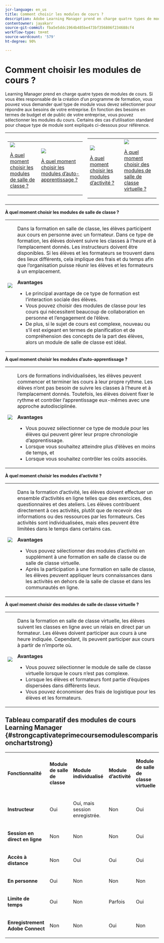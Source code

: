 ```yaml
---
jcr-language: en_us
title: Comment choisir les modules de cours ?
description: Adobe Learning Manager prend en charge quatre types de modules de cours. Si vous êtes responsable de la création d’un programme de formation, vous pouvez vous demander quel type de module vous devez sélectionner pour répondre aux besoins de votre entreprise. En fonction des besoins en termes de budget et de public de votre entreprise, vous pouvez sélectionner les modules du cours. Certains des cas d’utilisation standard pour chaque type de module sont expliqués ci-dessous pour référence.
contentowner: jayakarr
source-git-commit: fba5e5ddc1964b485be473bf356806f234688cf4
workflow-type: tm+mt
source-wordcount: '579'
ht-degree: 90%

---
```




# Comment choisir les modules de cours ?

Learning Manager prend en charge quatre types de modules de cours. Si vous êtes responsable de la création d’un programme de formation, vous pouvez vous demander quel type de module vous devez sélectionner pour répondre aux besoins de votre entreprise. En fonction des besoins en termes de budget et de public de votre entreprise, vous pouvez sélectionner les modules du cours. Certains des cas d’utilisation standard pour chaque type de module sont expliqués ci-dessous pour référence.

<table>
 <tbody>
  <tr>
   <td>
    <table>
     <tbody>
      <tr>
       <td><img src="assets/classroom-module.png">
        <p><a href="how-to-choose-modules.md#main-pars_text_1432182659">À quel moment choisir les modules de salle de classe ?</a></p></td>
       <td><img src="assets/self-placed-module.png">
        <p><a href="how-to-choose-modules.md#main-pars_text_735062721">À quel moment choisir les modules d’auto-apprentissage ? </a></p></td>
      </tr>
     </tbody>
    </table></td>
   <td>
    <table>
     <tbody>
      <tr>
       <td><img src="assets/activity.png">
        <p><a href="how-to-choose-modules.md#main-pars_text_1900017946">À quel moment choisir les modules d’activité ?</a></p></td>
       <td><img src="assets/virtual-classroom.png">
        <p><a href="how-to-choose-modules.md#main-pars_text_112651927">À quel moment choisir des modules de salle de classe virtuelle ?</a></p></td>
      </tr>
     </tbody>
    </table></td>
  </tr>
 </tbody>
</table>

**À quel moment choisir les modules de salle de classe ?**

<table>
 <tbody>
  <tr>
   <td><img src="assets/classroom-module.png"></td>
   <td>
    <p>Dans la formation en salle de classe, les élèves participent aux cours en personne avec un formateur. Dans ce type de formation, les élèves doivent suivre les classes à l’heure et à l’emplacement donnés. Les instructeurs doivent être disponibles. Si les élèves et les formateurs se trouvent dans des lieux différents, cela implique des frais et du temps afin que l’organisation puisse réunir les élèves et les formateurs à un emplacement.</p>
    <p><strong>Avantages</strong></p>
    <ul>
     <li>Le principal avantage de ce type de formation est l’interaction sociale des élèves. </li>
     <li>Vous pouvez choisir des modules de classe pour les cours qui nécessitent beaucoup de collaboration en personne et l’engagement de l’élève. </li>
     <li>De plus, si le sujet de cours est complexe, nouveau ou s’il est exigeant en termes de planification et de compréhension des concepts de la part des élèves, alors un module de salle de classe est idéal.</li>
    </ul></td>
  </tr>
 </tbody>
</table>

**À quel moment choisir les modules d’auto-apprentissage ?**

<table>
 <tbody>
  <tr>
   <td><img src="assets/self-placed-module.png"></td>
   <td>
    <p>Lors de formations individualisées, les élèves peuvent commencer et terminer les cours à leur propre rythme. Les élèves n’ont pas besoin de suivre les classes à l’heure et à l’emplacement donnés. Toutefois, les élèves doivent fixer le rythme et contrôler l’apprentissage eux-mêmes avec une approche autodisciplinée.</p>
    <p> </p>
    <p><strong>Avantages</strong></p>
    <ul>
     <li>Vous pouvez sélectionner ce type de module pour les élèves qui peuvent gérer leur propre chronologie d’apprentissage. </li>
     <li>Lorsque vous souhaitez atteindre plus d’élèves en moins de temps, et </li>
     <li>Lorsque vous souhaitez contrôler les coûts associés.</li>
    </ul></td>
  </tr>
 </tbody>
</table>

**À quel moment choisir les modules d’activité ?**

<table>
 <tbody>
  <tr>
   <td><img src="assets/activity.png"></td>
   <td>
    <p>Dans la formation d’activité, les élèves doivent effectuer un ensemble d’activités en ligne telles que des exercices, des questionnaires et des ateliers. Les élèves contribuent directement à ces activités, plutôt que de recevoir des informations ou des ressources par les formateurs. Ces activités sont individualisées, mais elles peuvent être limitées dans le temps dans certains cas.</p>
    <p> </p>
    <p><strong>Avantages</strong></p>
    <ul>
     <li>Vous pouvez sélectionner des modules d’activité en supplément à une formation en salle de classe ou de salle de classe virtuelle.</li>
     <li>Après la participation à une formation en salle de classe, les élèves peuvent appliquer leurs connaissances dans les activités en dehors de la salle de classe et dans les communautés en ligne.</li>
    </ul></td>
  </tr>
 </tbody>
</table>

**À quel moment choisir des modules de salle de classe virtuelle ?**

<table>
 <tbody>
  <tr>
   <td><img src="assets/virtual-classroom.png"></td>
   <td>
    <p>Dans la formation en salle de classe virtuelle, les élèves suivent les classes en ligne avec un relais en direct par un formateur. Les élèves doivent participer aux cours à une heure indiquée. Cependant, ils peuvent participer aux cours à partir de n’importe où.</p>
    <p> </p>
    <p> </p>
    <p><strong>Avantages</strong></p>
    <ul>
     <li>Vous pouvez sélectionner le module de salle de classe virtuelle lorsque le cours n’est pas complexe.</li>
     <li>Lorsque les élèves et formateurs font partie d’équipes dispersées dans différents lieux. </li>
     <li>Vous pouvez économiser des frais de logistique pour les élèves et les formateurs.</li>
    </ul></td>
  </tr>
 </tbody>
</table>

## Tableau comparatif des modules de cours Learning Manager {#strongcaptivateprimecoursemodulescomparisonchartstrong}

<table>
 <tbody>
  <tr>
   <td>
    <p><strong>Fonctionnalité </strong></p></td>
   <td>
    <p><strong>Module de salle de classe</strong></p></td>
   <td>
    <p><strong>Module individualisé</strong><br></p></td>
   <td>
    <p><strong>Module d’activité</strong></p></td>
   <td>
    <p><strong>Module de salle de classe virtuelle</strong></p></td>
  </tr>
  <tr>
   <td>
    <p><strong>Instructeur</strong></p></td>
   <td>
    <p>Oui</p></td>
   <td>
    <p>Oui, mais session enregistrée. </p></td>
   <td>
    <p>Non</p></td>
   <td>
    <p>Oui</p></td>
  </tr>
  <tr>
   <td>
    <p><strong>Session en direct en ligne</strong></p></td>
   <td>
    <p>Non</p></td>
   <td>
    <p>Non</p></td>
   <td>
    <p>Non</p></td>
   <td>
    <p>Oui</p></td>
  </tr>
  <tr>
   <td>
    <p><strong>Accès à distance</strong></p></td>
   <td>
    <p>Non</p></td>
   <td>
    <p>Oui</p></td>
   <td>
    <p>Oui</p></td>
   <td>
    <p>Oui</p></td>
  </tr>
  <tr>
   <td>
    <p><strong>En personne</strong></p></td>
   <td>
    <p>Oui</p></td>
   <td>
    <p>Non</p></td>
   <td>
    <p>Non</p></td>
   <td>
    <p>Non</p></td>
  </tr>
  <tr>
   <td>
    <p><strong>Limite de temps</strong></p></td>
   <td>
    <p>Oui</p></td>
   <td>
    <p>Non</p></td>
   <td>
    <p>Parfois</p></td>
   <td>
    <p>Oui</p></td>
  </tr>
  <tr>
   <td>
    <p><strong>Enregistrement Adobe Connect</strong></p></td>
   <td>
    <p>Non</p></td>
   <td>
    <p>Non</p></td>
   <td>
    <p>Oui</p></td>
   <td>
    <p>Non</p></td>
  </tr>
 </tbody>
</table>
